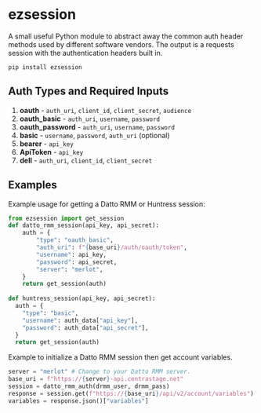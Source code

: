 # ezsession
A small useful Python module to abstract away the common auth header methods used by different software vendors.  The output is a requests session with the authentication headers built in.

```
pip install ezsession
```

## Auth Types and Required Inputs

1. **oauth** - `auth_uri`, `client_id`, `client_secret`, `audience`
2. **oauth_basic** - `auth_uri`, `username`, `password`
3. **oauth_password** - `auth_uri`, `username`, `password`
4. **basic** - `username`, `password`, `auth_uri` (optional)
5. **bearer** - `api_key`
6. **ApiToken** - `api_key`
7. **dell** - `auth_uri`, `client_id`, `client_secret`

## Examples
Example usage for getting a Datto RMM or Huntress session:

```python
from ezsession import get_session
def datto_rmm_session(api_key, api_secret):
    auth = {
        "type": "oauth_basic",
        "auth_uri": f"{base_uri}/auth/oauth/token",
        "username": api_key,
        "password": api_secret,
        "server": "merlot",
    }
    return get_session(auth)
 
def huntress_session(api_key, api_secret):
  auth = {
    "type": "basic",
    "username": auth_data["api_key"],
    "password": auth_data["api_secret"],
  }
  return get_session(auth)
```

Example to initialize a Datto RMM session then get account variables.

```python
server = "merlot" # Change to your Datto RMM server.
base_uri = f"https://{server}-api.centrastage.net"
session = datto_rmm_auth(drmm_user, drmm_pass)
response = session.get(f"https://{base_uri}/api/v2/account/variables")
variables = response.json()["variables"]
```
